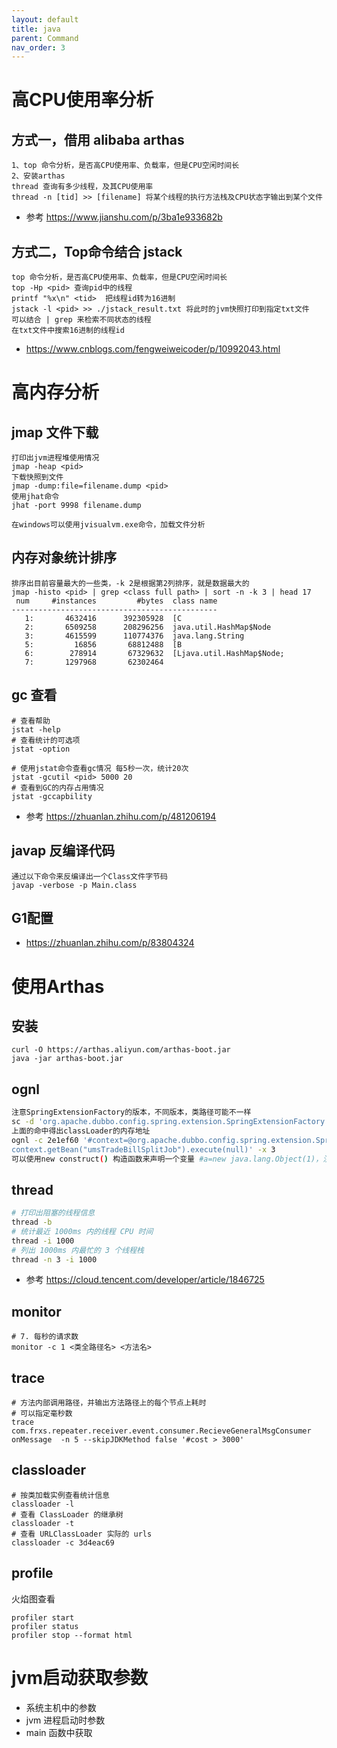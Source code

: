 ```yaml
---
layout: default
title: java
parent: Command
nav_order: 3
---
```


# 高CPU使用率分析

## 方式一，借用 alibaba arthas

```
1、top 命令分析，是否高CPU使用率、负载率，但是CPU空闲时间长
2、安装arthas
thread 查询有多少线程，及其CPU使用率
thread -n [tid] >> [filename] 将某个线程的执行方法栈及CPU状态字输出到某个文件
```

- 参考 https://www.jianshu.com/p/3ba1e933682b

## 方式二，Top命令结合 jstack

```
top 命令分析，是否高CPU使用率、负载率，但是CPU空闲时间长
top -Hp <pid> 查询pid中的线程
printf "%x\n" <tid>  把线程id转为16进制
jstack -l <pid> >> ./jstack_result.txt 将此时的jvm快照打印到指定txt文件
可以结合 | grep 来检索不同状态的线程
在txt文件中搜索16进制的线程id
```

- https://www.cnblogs.com/fengweiweicoder/p/10992043.html

# 高内存分析

## jmap 文件下载

```shell
打印出jvm进程堆使用情况
jmap -heap <pid>
下载快照到文件
jmap -dump:file=filename.dump <pid>
使用jhat命令
jhat -port 9998 filename.dump

在windows可以使用jvisualvm.exe命令，加载文件分析  
```

## 内存对象统计排序

```
排序出目前容量最大的一些类，-k 2是根据第2列排序，就是数据最大的
jmap -histo <pid> | grep <class full path> | sort -n -k 3 | head 17
 num     #instances         #bytes  class name 
----------------------------------------------
   1:       4632416      392305928  [C
   2:       6509258      208296256  java.util.HashMap$Node
   3:       4615599      110774376  java.lang.String
   5:         16856       68812488  [B
   6:        278914       67329632  [Ljava.util.HashMap$Node;
   7:       1297968       62302464  

```

## gc 查看

```shell
# 查看帮助
jstat -help 
# 查看统计的可选项
jstat -option

# 使用jstat命令查看gc情况 每5秒一次，统计20次
jstat -gcutil <pid> 5000 20
# 查看到GC的内存占用情况
jstat -gccapbility
```
- 参考 https://zhuanlan.zhihu.com/p/481206194
## javap 反编译代码
```shell
通过以下命令来反编译出一个Class文件字节码
javap -verbose -p Main.class
```

## G1配置
- https://zhuanlan.zhihu.com/p/83804324

# 使用Arthas

## 安装

```shell script
curl -O https://arthas.aliyun.com/arthas-boot.jar
java -jar arthas-boot.jar
```

## ognl

```bash
注意SpringExtensionFactory的版本，不同版本，类路径可能不一样
sc -d 'org.apache.dubbo.config.spring.extension.SpringExtensionFactory'
上面的命中得出classLoader的内存地址
ognl -c 2e1ef60 '#context=@org.apache.dubbo.config.spring.extension.SpringExtensionFactory@getContexts().iterator.next, 
context.getBean("umsTradeBillSplitJob").execute(null)' -x 3
可以使用new construct() 构造函数来声明一个变量 #a=new java.lang.Object(1)，注意使用要带上#号
```

## thread

```bash
# 打印出阻塞的线程信息
thread -b
# 统计最近 1000ms 内的线程 CPU 时间
thread -i 1000
# 列出 1000ms 内最忙的 3 个线程栈
thread -n 3 -i 1000 

```

- 参考 https://cloud.tencent.com/developer/article/1846725

## monitor

```shell script
# 7. 每秒的请求数
monitor -c 1 <类全路径名> <方法名>
```

## trace

```shell script
# 方法内部调用路径，并输出方法路径上的每个节点上耗时
# 可以指定毫秒数
trace com.frxs.repeater.receiver.event.consumer.RecieveGeneralMsgConsumer onMessage  -n 5 --skipJDKMethod false '#cost > 3000'
```

## classloader

```shell
# 按类加载实例查看统计信息
classloader -l
# 查看 ClassLoader 的继承树
classloader -t
# 查看 URLClassLoader 实际的 urls
classloader -c 3d4eac69
```

## profile

火焰图查看

```shell script
profiler start
profiler status
profiler stop --format html
```

# jvm启动获取参数

- 系统主机中的参数
- jvm 进程启动时参数
- main 函数中获取
